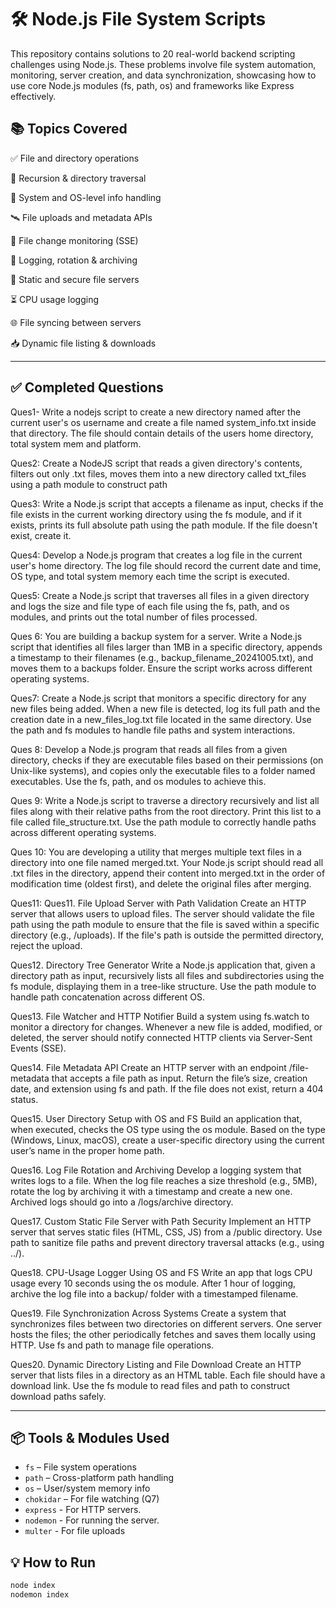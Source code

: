 # 🛠 Node.js File System Scripts 

This repository contains solutions to 20 real-world backend scripting challenges using Node.js. These problems involve file system automation, monitoring, server creation, and data synchronization, showcasing how to use core Node.js modules (fs, path, os) and frameworks like Express effectively.

## 📚 Topics Covered
✅ File and directory operations

🔁 Recursion & directory traversal

🧠 System and OS-level info handling

🛰 File uploads and metadata APIs

📡 File change monitoring (SSE)

🧾 Logging, rotation & archiving

📂 Static and secure file servers

⏳ CPU usage logging

🌐 File syncing between servers

📥 Dynamic file listing & downloads



---

## ✅ Completed Questions

Ques1- Write a nodejs script to create a new directory named after the current user's os username and 
create a file named system_info.txt inside that directory. The file should contain details
of the users home directory, total system mem and platform.

Ques2: Create a NodeJS script that reads a given directory's contents, filters out only .txt files, moves 
them into a new directory called txt_files using a path module to construct path


Ques3: Write a Node.js script that accepts a filename as input, checks if the file exists in the current 
working directory using the fs module, and if it exists, prints its full absolute path using the path module. 
If the file doesn't exist, create it.

Ques4: Develop a Node.js program that creates a log file in the current user's home directory. 
The log file should record the current date and time, OS type, and total system memory 
each time the script is executed.

Ques5: Create a Node.js script that traverses all files in a given directory and logs the size 
and file type of each file using the fs, path, and os modules, and prints out 
the total number of files processed.


Ques 6: You are building a backup system for a server. Write a Node.js script that identifies all files larger 
than 1MB in a specific directory, appends a timestamp to their filenames (e.g., backup_filename_20241005.txt), 
and moves them to a backups folder. Ensure the script works across different operating systems.

Ques7: Create a Node.js script that monitors a specific directory for any new files being added. 
When a new file is detected, log its full path and the creation date in a new_files_log.txt file 
located in the same directory. Use the path and fs modules to handle file paths and system interactions.

Ques 8: Develop a Node.js program that reads all files from a given directory, 
 checks if they are executable files based on their permissions (on Unix-like systems), 
and copies only the executable files to a folder named executables. Use the fs, path, and os modules to achieve this.

Ques 9: Write a Node.js script to traverse a directory recursively and list all files along with their relative paths from the root directory. 
Print this list to a file called file_structure.txt. Use the path module to correctly handle paths across different operating systems.

Ques 10:
 You are developing a utility that merges multiple text files in a directory into one file named merged.txt. 
 Your Node.js script should read all .txt files in the directory, append their content into merged.txt in the order of modification time 
 (oldest first), and delete the original files after merging.

Ques11:
Ques11. File Upload Server with Path Validation
Create an HTTP server that allows users to upload files.
The server should validate the file path using the path module to ensure that the file is saved within a specific directory (e.g., /uploads).
If the file's path is outside the permitted directory, reject the upload.

Ques12. Directory Tree Generator
Write a Node.js application that, given a directory path as input, recursively lists all files and subdirectories using the fs module,
displaying them in a tree-like structure.
Use the path module to handle path concatenation across different OS.

Ques13. File Watcher and HTTP Notifier
Build a system using fs.watch to monitor a directory for changes.
Whenever a new file is added, modified, or deleted, the server should notify connected HTTP clients via Server-Sent Events (SSE).

Ques14. File Metadata API
Create an HTTP server with an endpoint /file-metadata that accepts a file path as input.
Return the file’s size, creation date, and extension using fs and path.
If the file does not exist, return a 404 status.

Ques15. User Directory Setup with OS and FS
Build an application that, when executed, checks the OS type using the os module.
Based on the type (Windows, Linux, macOS), create a user-specific directory using the current user’s name in the proper home path.

Ques16. Log File Rotation and Archiving
Develop a logging system that writes logs to a file.
When the log file reaches a size threshold (e.g., 5MB), rotate the log by archiving it with a timestamp and create a new one.
Archived logs should go into a /logs/archive directory.

Ques17. Custom Static File Server with Path Security
Implement an HTTP server that serves static files (HTML, CSS, JS) from a /public directory.
Use path to sanitize file paths and prevent directory traversal attacks (e.g., using ../).

Ques18. CPU-Usage Logger Using OS and FS
Write an app that logs CPU usage every 10 seconds using the os module.
After 1 hour of logging, archive the log file into a backup/ folder with a timestamped filename.

Ques19. File Synchronization Across Systems
Create a system that synchronizes files between two directories on different servers.
One server hosts the files; the other periodically fetches and saves them locally using HTTP.
Use fs and path to manage file operations.

Ques20. Dynamic Directory Listing and File Download
Create an HTTP server that lists files in a directory as an HTML table.
Each file should have a download link.
Use the fs module to read files and path to construct download paths safely.


---

## 📦 Tools & Modules Used
- `fs` – File system operations
- `path` – Cross-platform path handling
- `os` – User/system memory info
- `chokidar` – For file watching (Q7)
- `express` - For HTTP servers.
- `nodemon` - For running the server.
- `multer` - For file uploads

## 💡 How to Run
```bash
node index
nodemon index

